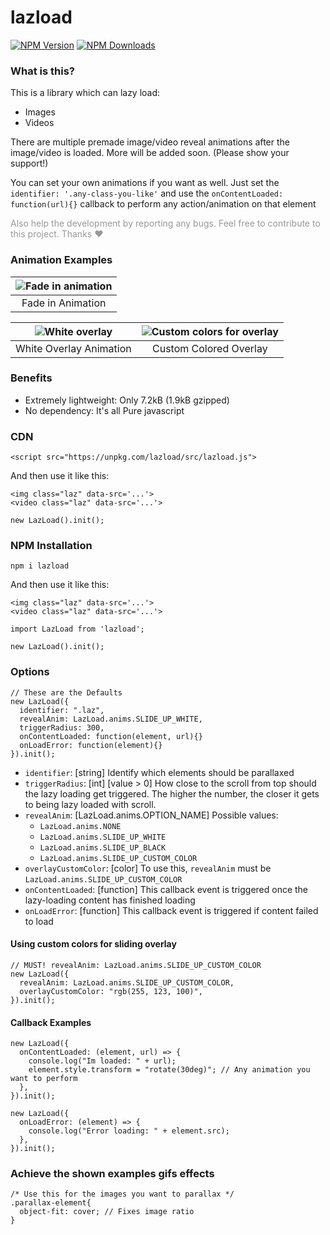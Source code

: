 # lazload

[![NPM Version][npm-image]][npm-url]
[![NPM Downloads][downloads-image]][downloads-url]

[npm-image]: https://img.shields.io/npm/v/lazload.svg
[npm-url]: https://npmjs.org/package/lazload
[downloads-image]: https://img.shields.io/npm/dm/lazload.svg
[downloads-url]: https://npmjs.org/package/lazload

### What is this?

This is a library which can lazy load:

- Images
- Videos

There are multiple premade image/video reveal animations after the image/video is loaded. More will be added soon. (Please show your support!)

You can set your own animations if you want as well. Just set the `identifier: '.any-class-you-like'` and use the `onContentLoaded: function(url){}` callback to perform any action/animation on that element

<p style="color: rgba(0,0,0,0.4)">Also help the development by reporting any bugs. Feel free to contribute to this project. Thanks ❤</p>

### Animation Examples

|   ![][fade-in]    |
| :---------------: |
| Fade in Animation |

|   ![][white-overlay]    |   ![][custom-color]    |
| :---------------------: | :--------------------: |
| White Overlay Animation | Custom Colored Overlay |

[fade-in]: readme/fade-in.gif "Fade in animation"
[white-overlay]: readme/white-overlay.gif "White overlay"
[custom-color]: readme/custom-colors.gif "Custom colors for overlay"

### Benefits

- Extremely lightweight: Only 7.2kB (1.9kB gzipped)
- No dependency: It's all Pure javascript

### CDN

```
<script src="https://unpkg.com/lazload/src/lazload.js">
```

And then use it like this:

```
<img class="laz" data-src='...'>
<video class="laz" data-src='...'>
```

```
new LazLoad().init();
```

### NPM Installation

```
npm i lazload
```

And then use it like this:

```
<img class="laz" data-src='...'>
<video class="laz" data-src='...'>
```

```
import LazLoad from 'lazload';

new LazLoad().init();
```

### Options

```
// These are the Defaults
new LazLoad({
  identifier: ".laz",
  revealAnim: LazLoad.anims.SLIDE_UP_WHITE,
  triggerRadius: 300,
  onContentLoaded: function(element, url){}
  onLoadError: function(element){}
}).init();
```

- `identifier`: [string]
  Identify which elements should be parallaxed
- `triggerRadius`: [int] [value > 0]
  How close to the scroll from top should the lazy loading get triggered. The higher the number, the closer it gets to being lazy loaded with scroll.
- `revealAnim`: [LazLoad.anims.OPTION_NAME]
  Possible values:
  - `LazLoad.anims.NONE`
  - `LazLoad.anims.SLIDE_UP_WHITE`
  - `LazLoad.anims.SLIDE_UP_BLACK`
  - `LazLoad.anims.SLIDE_UP_CUSTOM_COLOR`
- `overlayCustomColor`: [color]
  To use this, `revealAnim` must be `LazLoad.anims.SLIDE_UP_CUSTOM_COLOR`
- `onContentLoaded`: [function]
  This callback event is triggered once the lazy-loading content has finished loading
- `onLoadError`: [function]
  This callback event is triggered if content failed to load

#### Using custom colors for sliding overlay

```
// MUST! revealAnim: LazLoad.anims.SLIDE_UP_CUSTOM_COLOR
new LazLoad({
  revealAnim: LazLoad.anims.SLIDE_UP_CUSTOM_COLOR,
  overlayCustomColor: "rgb(255, 123, 100)",
}).init();
```

#### Callback Examples

```
new LazLoad({
  onContentLoaded: (element, url) => {
    console.log("Im loaded: " + url);
    element.style.transform = "rotate(30deg)"; // Any animation you want to perform
  },
}).init();
```

```
new LazLoad({
  onLoadError: (element) => {
    console.log("Error loading: " + element.src);
  },
}).init();
```

### Achieve the shown examples gifs effects

```
/* Use this for the images you want to parallax */
.parallax-element{
  object-fit: cover; // Fixes image ratio
}
```
